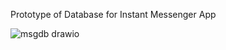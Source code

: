 Prototype of Database for Instant Messenger App


![msgdb drawio](https://github.com/MayaDeneva/WEBTECH/assets/91948224/4154b058-6df4-4590-8ffd-e643b6ccc046)
